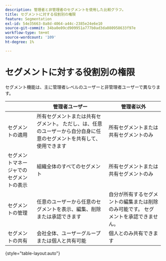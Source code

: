 ```yaml
---
description: 管理者と非管理者のセグメントを使用した比較グラフ。
title: セグメントに対する役割別の権限
feature: Segmentation
exl-id: 54e35663-8a8d-4064-a44c-2385e24e6e10
source-git-commit: 34ba0e09cd909951a777b0ad3da080958633f97e
workflow-type: tm+mt
source-wordcount: '109'
ht-degree: 1%

---
```


# セグメントに対する役割別の権限

セグメント機能は、主に管理者レベルのユーザーと非管理者ユーザーで異なります。

|  | 管理者ユーザー | 管理者以外 |
| --- | --- | --- |
| セグメントの適用 | 所有セグメントまたは共有セグメント。 ただし、は、任意のユーザーから自分自身に任意のセグメントを共有して、使用できます | 所有セグメントまたは共有セグメントのみ |
| セグメントマネージャでのセグメントの表示 | 組織全体のすべてのセグメント | 所有セグメントまたは共有セグメントのみ |
| セグメントの管理 | 任意のユーザーから任意のセグメントを表示、編集、削除または承認できます | 自分が所有するセグメントの編集または削除のみ可能です。 セグメントを承認できません。 |
| セグメントの共有 | 会社全体、ユーザーグループまたは個人と共有可能 | 個人とのみ共有できます |

{style="table-layout:auto"}